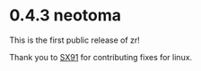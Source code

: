 # 0.4.3 neotoma

This is the first public release of zr!

Thank you to [SX91](https://github.com/SX91) for contributing fixes for linux.
